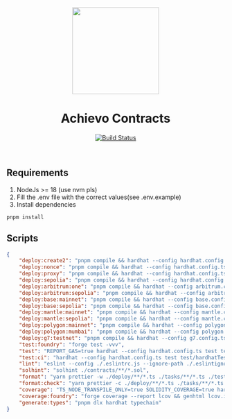 <p align="center">
<br />
<a href="https://achievo.xyz"><img src="https://docs.achievo.xyz/assets/images/achievo_hero-c6f48974170f838b624d0b30ef52735f.png" width="200" alt=""/></a>
<br />
</p>
<h1 align="center">Achievo Contracts</h1>
<p align="center">
<a href="https://github.com/G7DAO/achievo-contracts/actions"><img alt="Build Status" src="https://github.com/G7DAO/achievo-contracts/actions/workflows/ci.yml/badge.svg"/></a>

</p>
<br />

## Requirements

1. NodeJs >= 18 (use nvm pls)
2. Fill the .env file with the correct values(see .env.example)
3. Install dependencies

```shell
pnpm install
```

## Scripts

```json
{
    "deploy:create2": "pnpm compile && hardhat --config hardhat.config.ts deploy-create2",
    "deploy:nonce": "pnpm compile && hardhat --config hardhat.config.ts deploy-nonce",
    "deploy:proxy": "pnpm compile && hardhat --config hardhat.config.ts deploy-proxy",
    "deploy:sepolia": "pnpm compile && hardhat --config hardhat.config.ts deploy --network sepolia",
    "deploy:arbitrum:one": "pnpm compile && hardhat --config arbitrum.config.ts deploy --network arbitrumOne",
    "deploy:arbitrum:sepolia": "pnpm compile && hardhat --config arbitrum.config.ts deploy --network arbitrumSepolia",
    "deploy:base:mainnet": "pnpm compile && hardhat --config base.config.ts deploy --network base",
    "deploy:base:sepolia": "pnpm compile && hardhat --config base.config.ts deploy --network baseSepolia",
    "deploy:mantle:mainnet": "pnpm compile && hardhat --config mantle.config.ts deploy --network mantle",
    "deploy:mantle:sepolia": "pnpm compile && hardhat --config mantle.config.ts deploy --network mantleSepolia",
    "deploy:polygon:mainnet": "pnpm compile && hardhat --config polygon.config.ts deploy --network polygon",
    "deploy:polygon:mumbai": "pnpm compile && hardhat --config polygon.config.ts deploy --network polygonMumbai",
    "deploy:g7:testnet": "pnpm compile && hardhat --config g7.config.ts deploy --network game7Testnet",
    "test:foundry": "forge test -vvv",
    "test": "REPORT_GAS=true hardhat --config hardhat.config.ts test test/hardhatTests/*.ts --network hardhat",
    "test:ci": "hardhat --config hardhat.config.ts test test/hardhatTests/*.ts  --network hardhat",
    "lint": "eslint --config ./.eslintrc.js --ignore-path ./.eslintignore ./test/**/*.ts",
    "solhint": "solhint ./contracts/**/*.sol",
    "format": "yarn prettier -w ./deploy/**/*.ts ./tasks/**/*.ts ./tests/**/*.ts ./helpers/**/*.ts contracts/**/*.sol ",
    "format:check": "yarn prettier -c ./deploy/**/*.ts ./tasks/**/*.ts ./tests/**/*.ts ./helpers/**/*.ts ./contracts/**/*.sol ",
    "coverage": "TS_NODE_TRANSPILE_ONLY=true SOLIDITY_COVERAGE=true hardhat coverage  --solcoverjs .solcover.ts",
    "coverage:foundry": "forge coverage --report lcov && genhtml lcov.info --branch-coverage --output-dir coverage",
    "generate:types": "pnpm dlx hardhat typechain"
}
```
